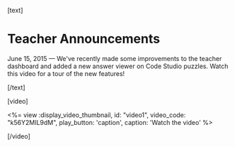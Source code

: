 [text]

# Teacher Announcements

June 15, 2015 &mdash; We've recently made some improvements to the teacher dashboard and added a new answer viewer on Code Studio puzzles. Watch this video for a tour of the new features!

<!---
Please uncomment when the teacher tumblr is ready
[Learn more >](http://codecurriculum.tumblr.com/)
<br/>
[View all announcements >](http://codecurriculum.tumblr.com/)
--->

[/text]

[video]

<%= view :display_video_thumbnail, id: "video1", video_code: "k56Y2MIL9dM", play_button: 'caption', caption: 'Watch the video' %>

[/video]

<div style="clear:both"/>